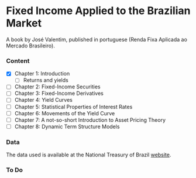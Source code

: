 # Fixed Income Applied to the Brazilian Market

A book by José Valentim, published in portuguese (Renda Fixa Aplicada ao Mercado Brasileiro).

### Content

- [X] Chapter 1: Introduction
    - [ ] Returns and yields
- [ ] Chapter 2: Fixed-Income Securities
- [ ] Chapter 3: Fixed-Income Derivatives
- [ ] Chapter 4: Yield Curves
- [ ] Chapter 5: Statistical Properties of Interest Rates
- [ ] Chapter 6: Movements of the Yield Curve
- [ ] Chapter 7: A not-so-short Introduction to Asset Pricing Theory
- [ ] Chapter 8: Dynamic Term Structure Models

### Data

The data used is available at the National Treasury of Brazil [website](http://www.tesourotransparente.gov.br/ckan/dataset/ds013).

### To Do

